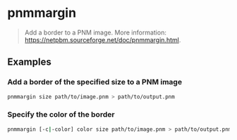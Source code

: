 # pnmmargin

> Add a border to a PNM image. More information: <https://netpbm.sourceforge.net/doc/pnmmargin.html>.

## Examples

### Add a border of the specified size to a PNM image

```bash
pnmmargin size path/to/image.pnm > path/to/output.pnm
```

### Specify the color of the border

```bash
pnmmargin [-c|-color] color size path/to/image.pnm > path/to/output.pnm
```
